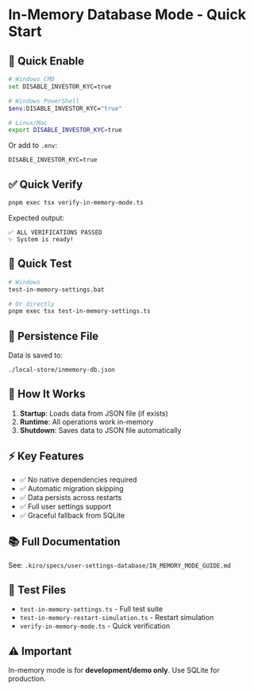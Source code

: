 # In-Memory Database Mode - Quick Start

## 🚀 Quick Enable

```bash
# Windows CMD
set DISABLE_INVESTOR_KYC=true

# Windows PowerShell
$env:DISABLE_INVESTOR_KYC="true"

# Linux/Mac
export DISABLE_INVESTOR_KYC=true
```

Or add to `.env`:
```
DISABLE_INVESTOR_KYC=true
```

## ✅ Quick Verify

```bash
pnpm exec tsx verify-in-memory-mode.ts
```

Expected output:
```
✅ ALL VERIFICATIONS PASSED
✨ System is ready!
```

## 📝 Quick Test

```bash
# Windows
test-in-memory-settings.bat

# Or directly
pnpm exec tsx test-in-memory-settings.ts
```

## 📍 Persistence File

Data is saved to:
```
./local-store/inmemory-db.json
```

## 🔄 How It Works

1. **Startup**: Loads data from JSON file (if exists)
2. **Runtime**: All operations work in-memory
3. **Shutdown**: Saves data to JSON file automatically

## ⚡ Key Features

- ✅ No native dependencies required
- ✅ Automatic migration skipping
- ✅ Data persists across restarts
- ✅ Full user settings support
- ✅ Graceful fallback from SQLite

## 📚 Full Documentation

See: `.kiro/specs/user-settings-database/IN_MEMORY_MODE_GUIDE.md`

## 🧪 Test Files

- `test-in-memory-settings.ts` - Full test suite
- `test-in-memory-restart-simulation.ts` - Restart simulation
- `verify-in-memory-mode.ts` - Quick verification

## ⚠️ Important

In-memory mode is for **development/demo only**. Use SQLite for production.
